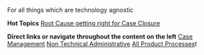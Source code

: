 For all things which are technology agnostic

**Hot Topics** 
[Root Cause getting right for Case Closure](https://dev.azure.com/Supportability/Big%20Data/_wiki/wikis/Big-Data.wiki/308624/Root-Cause-RCA-Case-Management-Closure)

**Direct links or navigate throughout the content on the left**
 [Case Management](/Big-Data/Case-Management)
[Non Technical Administrative](/Big-Data/Non%2DTechnical-Administrative-Processes)
[All Product Processes](/Processes)t